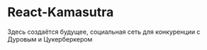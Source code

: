 # React-Kamasutra
Здесь создаётся будущее, социальная сеть для конкуренции с Дуровым и Цукерберкером

